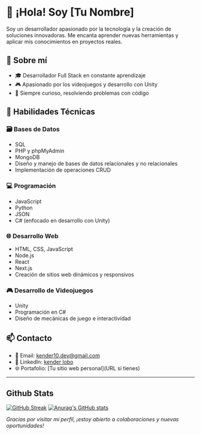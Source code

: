 
# 👋 ¡Hola! Soy [Tu Nombre]

Soy un desarrollador apasionado por la tecnología y la creación de soluciones innovadoras. Me encanta aprender nuevas herramientas y aplicar mis conocimientos en proyectos reales.

## 💼 Sobre mí

- 🎓 Desarrollador Full Stack en constante aprendizaje
- 🎮 Apasionado por los videojuegos y desarrollo con Unity
- 🧠 Siempre curioso, resolviendo problemas con código

## 🧰 Habilidades Técnicas

### 🗃️ Bases de Datos
- SQL
- PHP y phpMyAdmin
- MongoDB
- Diseño y manejo de bases de datos relacionales y no relacionales
- Implementación de operaciones CRUD

### 💻 Programación
- JavaScript
- Python
- JSON
- C# (enfocado en desarrollo con Unity)

### 🌐 Desarrollo Web
- HTML, CSS, JavaScript
- Node.js
- React
- Next.js
- Creación de sitios web dinámicos y responsivos

### 🎮 Desarrollo de Videojuegos
- Unity
- Programación en C#
- Diseño de mecánicas de juego e interactividad

## 📫 Contacto

- 📧 Email: kender10.dev@gmail.com
- 💼 LinkedIn: [kender lobo](https://www.linkedin.com/in/kender-lobo-536ba5277/)
- 🌐 Portafolio: [Tu sitio web personal](URL si tienes)

---
## Github Stats
[![GitHub Streak](https://github-readme-streak-stats.herokuapp.com?user=KenderDEV)](https://git.io/streak-stats)
[![Anurag's GitHub stats](https://github-readme-stats.vercel.app/api?username=KenderDEV)](https://github.com/anuraghazra/github-readme-stats)

_Gracias por visitar mi perfil, ¡estoy abierto a colaboraciones y nuevas oportunidades!_

